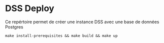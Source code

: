 # DSS Deploy

Ce repértoire permet de créer une instance DSS avec une base de données Postgres


```
make install-prerequisites && make build && make up
```



